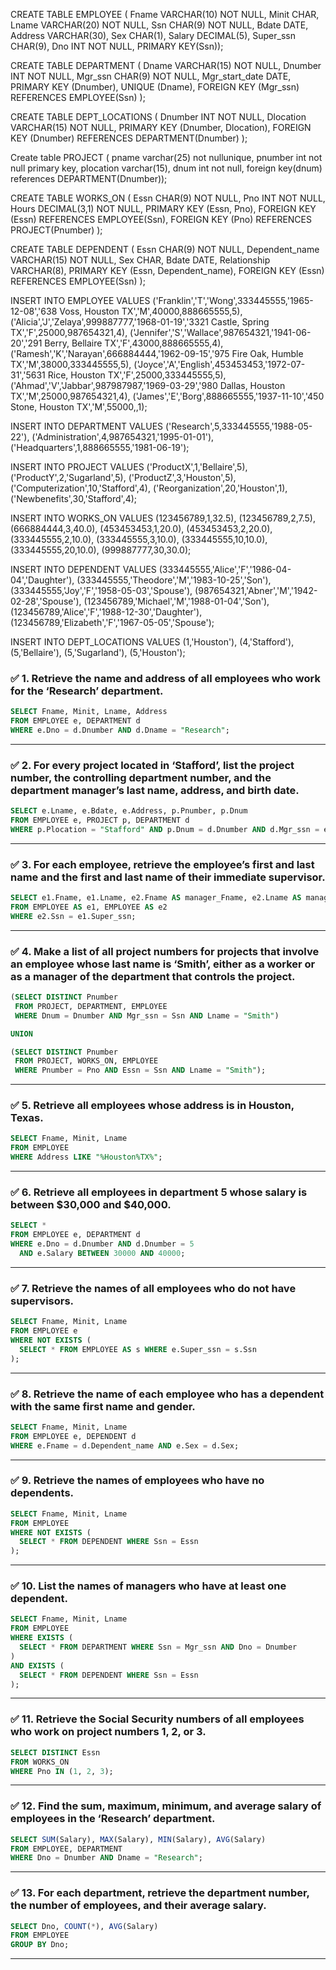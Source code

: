 CREATE TABLE EMPLOYEE 
( Fname           VARCHAR(10)   NOT NULL, 
  Minit           CHAR, 
  Lname           VARCHAR(20)      NOT NULL, 
  Ssn             CHAR(9)          NOT NULL, 
  Bdate           DATE, 
  Address         VARCHAR(30), 
  Sex             CHAR(1), 
  Salary          DECIMAL(5), 
  Super_ssn       CHAR(9), 
  Dno             INT               NOT NULL, 
  PRIMARY KEY(Ssn)); 
 
 
CREATE TABLE DEPARTMENT 
( Dname           VARCHAR(15)       NOT NULL, 
  Dnumber         INT               NOT NULL, 
  Mgr_ssn         CHAR(9)           NOT NULL, 
  Mgr_start_date  DATE, 
  PRIMARY KEY (Dnumber), 
  UNIQUE      (Dname), 
  FOREIGN KEY (Mgr_ssn) REFERENCES EMPLOYEE(Ssn) ); 
 
 
CREATE TABLE DEPT_LOCATIONS 
( Dnumber         INT               NOT NULL, 
  Dlocation       VARCHAR(15)       NOT NULL, 
  PRIMARY KEY (Dnumber, Dlocation), 
  FOREIGN KEY (Dnumber) REFERENCES DEPARTMENT(Dnumber) ); 
 
 
Create table PROJECT 
( pname       varchar(25) not nullunique, 
  pnumber     int not null primary key, 
  plocation   varchar(15), 
  dnum        int not null, 
  foreign key(dnum) references DEPARTMENT(Dnumber)); 
    
  
CREATE TABLE WORKS_ON 
( Essn            CHAR(9)           NOT NULL, 
  Pno             INT               NOT NULL, 
  Hours           DECIMAL(3,1)      NOT NULL, 
  PRIMARY KEY (Essn, Pno), 
  FOREIGN KEY (Essn) REFERENCES EMPLOYEE(Ssn), 
  FOREIGN KEY (Pno) REFERENCES PROJECT(Pnumber) ); 
 
 
CREATE TABLE DEPENDENT 
( Essn            CHAR(9)           NOT NULL, 
  Dependent_name  VARCHAR(15)       NOT NULL, 
  Sex             CHAR, 
  Bdate           DATE, 
  Relationship    VARCHAR(8), 
  PRIMARY KEY (Essn, Dependent_name), 
  FOREIGN KEY (Essn) REFERENCES EMPLOYEE(Ssn) ); 
 
 
INSERT INTO EMPLOYEE 
VALUES ('Franklin','T','Wong',333445555,'1965-12-08','638 Voss, 
Houston TX','M',40000,888665555,5), 
            ('Alicia','J','Zelaya',999887777,'1968-01-19','3321 
Castle, Spring TX','F',25000,987654321,4), 
            ('Jennifer','S','Wallace',987654321,'1941-06-20','291 
Berry, Bellaire TX','F',43000,888665555,4), 
            ('Ramesh','K','Narayan',666884444,'1962-09-15','975 Fire 
Oak, Humble TX','M',38000,333445555,5), 
            ('Joyce','A','English',453453453,'1972-07-31','5631 Rice, 
Houston TX','F',25000,333445555,5), 
            ('Ahmad','V','Jabbar',987987987,'1969-03-29','980 Dallas, 
Houston TX','M',25000,987654321,4), 
            ('James','E','Borg',888665555,'1937-11-10','450 Stone, 
Houston TX','M',55000,,1); 
 
INSERT INTO DEPARTMENT 
VALUES      ('Research',5,333445555,'1988-05-22'), 
            ('Administration',4,987654321,'1995-01-01'), 
            ('Headquarters',1,888665555,'1981-06-19'); 
 
INSERT INTO PROJECT 
VALUES      ('ProductX',1,'Bellaire',5), 
            ('ProductY',2,'Sugarland',5), 
            ('ProductZ',3,'Houston',5), 
            ('Computerization',10,'Stafford',4), 
            ('Reorganization',20,'Houston',1), 
            ('Newbenefits',30,'Stafford',4); 
 
INSERT INTO WORKS_ON 
VALUES     (123456789,1,32.5), 
           (123456789,2,7.5), 
           (666884444,3,40.0), 
           (453453453,1,20.0), 
           (453453453,2,20.0), 
           (333445555,2,10.0), 
           (333445555,3,10.0), 
           (333445555,10,10.0), 
           (333445555,20,10.0), 
           (999887777,30,30.0); 
 
            
 
INSERT INTO DEPENDENT 
VALUES      (333445555,'Alice','F','1986-04-04','Daughter'), 
            (333445555,'Theodore','M','1983-10-25','Son'), 
            (333445555,'Joy','F','1958-05-03','Spouse'), 
            (987654321,'Abner','M','1942-02-28','Spouse'), 
            (123456789,'Michael','M','1988-01-04','Son'), 
            (123456789,'Alice','F','1988-12-30','Daughter'), 
            (123456789,'Elizabeth','F','1967-05-05','Spouse'); 
 
INSERT INTO DEPT_LOCATIONS 
VALUES      (1,'Houston'), 
            (4,'Stafford'), 
            (5,'Bellaire'), 
            (5,'Sugarland'), 
            (5,'Houston'); 



### ✅ 1. Retrieve the name and address of all employees who work for the ‘Research’ department.

```sql
SELECT Fname, Minit, Lname, Address
FROM EMPLOYEE e, DEPARTMENT d
WHERE e.Dno = d.Dnumber AND d.Dname = "Research";
```

---

### ✅ 2. For every project located in ‘Stafford’, list the project number, the controlling department number, and the department manager’s last name, address, and birth date.

```sql
SELECT e.Lname, e.Bdate, e.Address, p.Pnumber, p.Dnum
FROM EMPLOYEE e, PROJECT p, DEPARTMENT d
WHERE p.Plocation = "Stafford" AND p.Dnum = d.Dnumber AND d.Mgr_ssn = e.Ssn;
```

---

### ✅ 3. For each employee, retrieve the employee’s first and last name and the first and last name of their immediate supervisor.

```sql
SELECT e1.Fname, e1.Lname, e2.Fname AS manager_Fname, e2.Lname AS manager_Lname
FROM EMPLOYEE AS e1, EMPLOYEE AS e2
WHERE e2.Ssn = e1.Super_ssn;
```

---

### ✅ 4. Make a list of all project numbers for projects that involve an employee whose last name is ‘Smith’, either as a worker or as a manager of the department that controls the project.

```sql
(SELECT DISTINCT Pnumber
 FROM PROJECT, DEPARTMENT, EMPLOYEE
 WHERE Dnum = Dnumber AND Mgr_ssn = Ssn AND Lname = "Smith")

UNION

(SELECT DISTINCT Pnumber
 FROM PROJECT, WORKS_ON, EMPLOYEE
 WHERE Pnumber = Pno AND Essn = Ssn AND Lname = "Smith");
```

---

### ✅ 5. Retrieve all employees whose address is in Houston, Texas.

```sql
SELECT Fname, Minit, Lname
FROM EMPLOYEE
WHERE Address LIKE "%Houston%TX%";
```

---

### ✅ 6. Retrieve all employees in department 5 whose salary is between \$30,000 and \$40,000.

```sql
SELECT *
FROM EMPLOYEE e, DEPARTMENT d
WHERE e.Dno = d.Dnumber AND d.Dnumber = 5
  AND e.Salary BETWEEN 30000 AND 40000;
```

---

### ✅ 7. Retrieve the names of all employees who do not have supervisors.

```sql
SELECT Fname, Minit, Lname
FROM EMPLOYEE e
WHERE NOT EXISTS (
  SELECT * FROM EMPLOYEE AS s WHERE e.Super_ssn = s.Ssn
);
```

---

### ✅ 8. Retrieve the name of each employee who has a dependent with the same first name and gender.

```sql
SELECT Fname, Minit, Lname
FROM EMPLOYEE e, DEPENDENT d
WHERE e.Fname = d.Dependent_name AND e.Sex = d.Sex;
```

---

### ✅ 9. Retrieve the names of employees who have no dependents.

```sql
SELECT Fname, Minit, Lname
FROM EMPLOYEE
WHERE NOT EXISTS (
  SELECT * FROM DEPENDENT WHERE Ssn = Essn
);
```

---

### ✅ 10. List the names of managers who have at least one dependent.

```sql
SELECT Fname, Minit, Lname
FROM EMPLOYEE
WHERE EXISTS (
  SELECT * FROM DEPARTMENT WHERE Ssn = Mgr_ssn AND Dno = Dnumber
)
AND EXISTS (
  SELECT * FROM DEPENDENT WHERE Ssn = Essn
);
```

---

### ✅ 11. Retrieve the Social Security numbers of all employees who work on project numbers 1, 2, or 3.

```sql
SELECT DISTINCT Essn
FROM WORKS_ON
WHERE Pno IN (1, 2, 3);
```

---

### ✅ 12. Find the sum, maximum, minimum, and average salary of employees in the ‘Research’ department.

```sql
SELECT SUM(Salary), MAX(Salary), MIN(Salary), AVG(Salary)
FROM EMPLOYEE, DEPARTMENT
WHERE Dno = Dnumber AND Dname = "Research";
```

---

### ✅ 13. For each department, retrieve the department number, the number of employees, and their average salary.

```sql
SELECT Dno, COUNT(*), AVG(Salary)
FROM EMPLOYEE
GROUP BY Dno;
```

---


